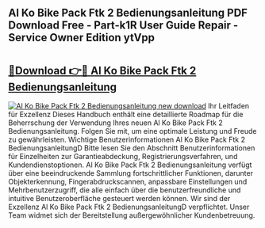 ## Al Ko Bike Pack Ftk 2 Bedienungsanleitung PDF Download Free - Part-k1R User Guide Repair - Service Owner Edition ytVpp

# <h2><a href="http://df5s65t.blite.top/?on=Al+Ko+Bike+Pack+Ftk+2+Bedienungsanleitung">🔗Download 👉🔴 Al Ko Bike Pack Ftk 2 Bedienungsanleitung</a></h2>

[![Al Ko Bike Pack Ftk 2 Bedienungsanleitung new download](https://i.imgur.com/lujVjoI.png)](http://df5s65t.blite.top/?on=Al+Ko+Bike+Pack+Ftk+2+Bedienungsanleitung)
Ihr Leitfaden für Exzellenz Dieses Handbuch enthält eine detaillierte Roadmap für die Beherrschung der Verwendung Ihres neuen Al Ko Bike Pack Ftk 2 Bedienungsanleitung. Folgen Sie mit, um eine optimale Leistung und Freude zu gewährleisten. Wichtige Benutzerinformationen Al Ko Bike Pack Ftk 2 BedienungsanleitungD Bitte lesen Sie den Abschnitt Benutzerinformationen für Einzelheiten zur Garantieabdeckung, Registrierungsverfahren, und Kundendienstoptionen. Al Ko Bike Pack Ftk 2 Bedienungsanleitung verfügt über eine beeindruckende Sammlung fortschrittlicher Funktionen, darunter Objekterkennung, Fingerabdruckscannen, anpassbare Einstellungen und Mehrbenutzerzugriff, die alle einfach über die benutzerfreundliche und intuitive Benutzeroberfläche gesteuert werden können. Wir sind der Exzellenz Al Ko Bike Pack Ftk 2 BedienungsanleitungD verpflichtet. Unser Team widmet sich der Bereitstellung außergewöhnlicher Kundenbetreuung.
